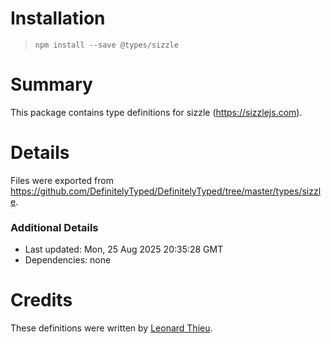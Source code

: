 # Installation
> `npm install --save @types/sizzle`

# Summary
This package contains type definitions for sizzle (https://sizzlejs.com).

# Details
Files were exported from https://github.com/DefinitelyTyped/DefinitelyTyped/tree/master/types/sizzle.

### Additional Details
 * Last updated: Mon, 25 Aug 2025 20:35:28 GMT
 * Dependencies: none

# Credits
These definitions were written by [Leonard Thieu](https://github.com/leonard-thieu).

